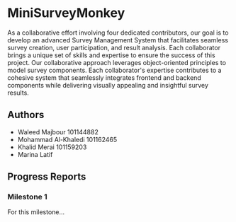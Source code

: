 # MiniSurveyMonkey

As a collaborative effort involving four dedicated contributors, our goal is to develop an advanced Survey Management System that facilitates seamless survey creation, user participation, and result analysis. Each collaborator brings a unique set of skills and expertise to ensure the success of this project.
Our collaborative approach leverages object-oriented principles to model survey components. Each collaborator's expertise contributes to a cohesive system that seamlessly integrates frontend and backend components while delivering visually appealing and insightful survey results.

## Authors
- Waleed Majbour 101144882
- Mohammad Al-Khaledi 101162465
- Khalid Merai 101159203
- Marina Latif

## Progress Reports
### Milestone 1
For this milestone...
